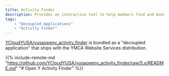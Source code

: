 ```yaml
---
title: Activity Finder
description: Provides an interactive tool to help members find and book activities.
tags:
    - "Decoupled Applications"
    - "Activity Finder"
---
```


[YCloudYUSA/yusaopeny_activity_finder](https://github.com/YCloudYUSA/yusaopeny_activity_finder) is bundled as a "decoupled application" that ships with the YMCA Website Services distribution.

{{% include-remote-md "https://github.com/YCloudYUSA/yusaopeny_activity_finder/raw/5.x/README.md" "# Open Y Activity Finder" %}}
